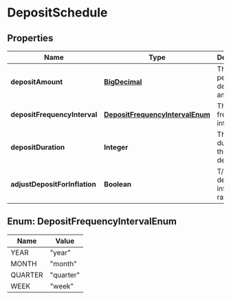 
# DepositSchedule

## Properties
Name | Type | Description | Notes
------------ | ------------- | ------------- | -------------
**depositAmount** | [**BigDecimal**](BigDecimal.md) | The periodic deposit amount |  [optional]
**depositFrequencyInterval** | [**DepositFrequencyIntervalEnum**](#DepositFrequencyIntervalEnum) | The deposit frequency interval |  [optional]
**depositDuration** | **Integer** | The duration of the deposits |  [optional]
**adjustDepositForInflation** | **Boolean** | T/F adjust deposit for inflation rate |  [optional]


<a name="DepositFrequencyIntervalEnum"></a>
## Enum: DepositFrequencyIntervalEnum
Name | Value
---- | -----
YEAR | &quot;year&quot;
MONTH | &quot;month&quot;
QUARTER | &quot;quarter&quot;
WEEK | &quot;week&quot;



